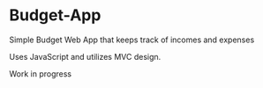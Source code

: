 # Budget-App
Simple Budget Web App that keeps track of incomes and expenses

Uses JavaScript and utilizes MVC design.

Work in progress
